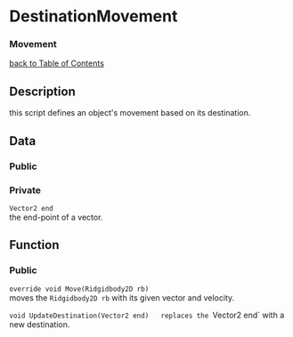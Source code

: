 # DestinationMovement
### Movement

[back to Table of Contents](/TableOfContents.md)

## Description
this script defines an object's movement based on its destination.

## Data

### Public

### Private
`Vector2 end`  
the end-point of a vector.

## Function

### Public

`override void Move(Ridgidbody2D rb)`  
moves the `Ridgidbody2D rb` with its given vector and velocity.

`void UpdateDestination(Vector2 end)  
replaces the `Vector2 end` with a new destination.